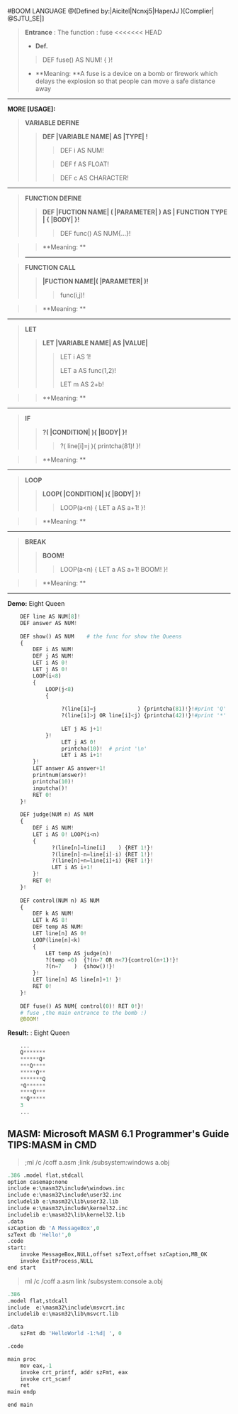 #BOOM LANGUAGE
@(Defined by:|Aicitel|Ncnxj5|HaperJJ )[Complier| @SJTU_SE|]
>**Entrance** : The function : fuse
<<<<<<< HEAD
>- **Def.** 
>>DEF fuse() AS NUM! { }! 
>
>- **Meaning:  **A fuse is a device on a bomb or firework which delays the explosion so that people can move a safe distance away
****
**MORE [USAGE]:**

>**VARIABLE DEFINE** 
>>**DEF |VARIABLE NAME| AS |TYPE| !**
>>
>>>DEF i AS NUM!
>>
>>>DEF f AS FLOAT!
>>
>>>DEF c  AS CHARACTER!
****

>**FUNCTION DEFINE** 
>>**DEF |FUCTION NAME|    ( |PARAMETER| ) AS | FUNCTION TYPE |  {  |BODY|  }!**
>>
>>>DEF func() AS NUM{...}!

>>**Meaning:  **
>****

>**FUNCTION CALL** 
>>**|FUCTION NAME|( |PARAMETER| )!**
>>
>>>func(i,j)!

>>**Meaning:  **
****

>**LET** 
>>**LET |VARIABLE NAME|   AS  |VALUE|**
>>
>>>LET i AS 1!
>>>
>>>LET a AS func(1,2)!
>>>
>>>LET m AS 2+b!

>>**Meaning:  **
****

>**IF** 
>>**?( |CONDITION| ){ |BODY| }!**
>>
>>>?(   line[i]=j   ){   printcha(81)!   }!

>>**Meaning:  **
****

>**LOOP** 
>>**LOOP( |CONDITION| ){ |BODY| }!**
>>
>>>LOOP(a<n)  {  LET a AS a+1!   }!

>>**Meaning:  **
****

>**BREAK** 
>>**BOOM!**
>>
>>>LOOP(a<n)  {  LET a AS a+1! BOOM!  }!

>>**Meaning:  **

****


**Demo:**  Eight Queen
``` python
	DEF line AS NUM[8]!
	DEF answer AS NUM!
	
	DEF show() AS NUM    # the func for show the Queens
	{ 
		DEF i AS NUM! 
		DEF j AS NUM! 
		LET i AS 0! 
		LET j AS 0! 
		LOOP(i<8) 
		{  
			LOOP(j<8)  
			{
			
				 ?(line[i]=j             ) {printcha(81)!}!#print 'Q'
				 ?(line[i]>j OR line[i]<j) {printcha(42)!}!#print '*'  
				  
				 LET j AS j+1! 
			}!  
				 LET j AS 0!  
				 printcha(10)!  # print '\n'
				 LET i AS i+1! 
		}! 
		LET answer AS answer+1! 
		printnum(answer)! 
		printcha(10)! 
		inputcha()! 
		RET 0!
	}!
	
	DEF judge(NUM n) AS NUM
	{ 
		DEF i AS NUM! 
		LET i AS 0! LOOP(i<n) 
		{
			  ?(line[n]=line[i]    ) {RET 1!}!  
			  ?(line[n]-n=line[i]-i) {RET 1!}!  
			  ?(line[n]+n=line[i]+i) {RET 1!}!  
			  LET i AS i+1! 
		}! 
		RET 0!
	}!
	
	DEF control(NUM n) AS NUM
	{ 
		DEF k AS NUM! 
		LET k AS 8! 
		DEF temp AS NUM! 
		LET line[n] AS 0! 
		LOOP(line[n]<k) 
		{  
			LET temp AS judge(n)!  
			?(temp =0)  {?(n>7 OR n<7){control(n+1)!}!
			?(n=7    )  {show()!}!  
		}!  
		LET line[n] AS line[n]+1! }! 
		RET 0!
	}!
	
	DEF fuse() AS NUM{ control(0)! RET 0!}!
	# fuse ,the main entrance to the bomb :)
	@BOOM!
```

**Result:** : Eight Queen
``` python
	...
	Q*******
	******Q*
	***Q****
	*****Q**
	*******Q
	*Q******
	****Q***
	**Q*****
	3
	...
```
**MASM:** Microsoft MASM 6.1 Programmer's Guide 
TIPS:MASM in CMD
------------------------------------------
>;ml /c /coff a.asm
>;link /subsystem:windows a.obj
``` python
.386 .model flat,stdcall 
option casemap:none 
include e:\masm32\include\windows.inc 
include e:\masm32\include\user32.inc 
includelib e:\masm32\lib\user32.lib 
include e:\masm32\include\kernel32.inc 
includelib e:\masm32\lib\kernel32.lib 
.data 
szCaption db 'A MessageBox',0 
szText db 'Hello!',0  
.code 
start:   
	invoke MessageBox,NULL,offset szText,offset szCaption,MB_OK   
	invoke ExitProcess,NULL 
end start
```

>ml /c /coff a.asm
>link /subsystem:console a.obj

``` python
.386 
.model flat,stdcall
include  e:\masm32\include\msvcrt.inc
includelib e:\masm32\lib\msvcrt.lib

.data 
	szFmt db 'HelloWorld -1:%d| ', 0

.code

main proc 
	mov eax,-1 
	invoke crt_printf, addr szFmt, eax 
	invoke crt_scanf    
	ret
main endp

end main
``` 
